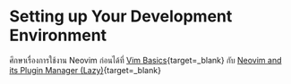 # Setting up Your Development Environment

ศึกษาเรื่องการใช้งาน Neovim ก่อนได้ที่ [Vim
Basics](https://zkan.github.io/neovim-zellij-workshop/vim-basics/){target=_blank}
กับ [Neovim and its Plugin Manager
(Lazy)](https://zkan.github.io/neovim-zellij-workshop/neovim-lazy/){target=_blank}

